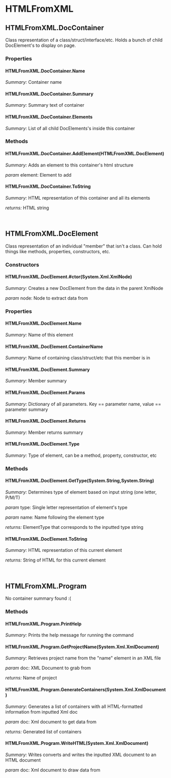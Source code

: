 <h1>HTMLFromXML</h1><h2>HTMLFromXML.DocContainer</h2>
<p>Class representation of a class/struct/interface/etc. Holds a bunch of child DocElement's to display on page.</p>
<h3>Properties</h3>
<h4>HTMLFromXML.DocContainer.Name</h4>
<p><em>Summary:</em> Container name</p>

<h4>HTMLFromXML.DocContainer.Summary</h4>
<p><em>Summary:</em> Summary text of container</p>

<h4>HTMLFromXML.DocContainer.Elements</h4>
<p><em>Summary:</em> List of all child DocElements's inside this container</p>

<h3>Methods</h3>
<h4>HTMLFromXML.DocContainer.AddElement(HTMLFromXML.DocElement)</h4>
<p><em>Summary:</em> Adds an element to this container's html structure</p>
<p><em>param</em> element: Element to add</p>

<h4>HTMLFromXML.DocContainer.ToString</h4>
<p><em>Summary:</em> HTML representation of this container and all its elements</p>
<p><em>returns:</em> HTML string</p>

<br>

<h2>HTMLFromXML.DocElement</h2>
<p>Class representation of an individual "member" that isn't a class. Can hold things like methods, properties, constructors, etc.</p>
<h3>Constructors</h3>
<h4>HTMLFromXML.DocElement.#ctor(System.Xml.XmlNode)</h4>
<p><em>Summary:</em> Creates a new DocElement from the data in the parent XmlNode</p>
<p><em>param</em> node: Node to extract data from</p>

<h3>Properties</h3>
<h4>HTMLFromXML.DocElement.Name</h4>
<p><em>Summary:</em> Name of this element</p>

<h4>HTMLFromXML.DocElement.ContainerName</h4>
<p><em>Summary:</em> Name of containing class/struct/etc that this member is in</p>

<h4>HTMLFromXML.DocElement.Summary</h4>
<p><em>Summary:</em> Member summary</p>

<h4>HTMLFromXML.DocElement.Params</h4>
<p><em>Summary:</em> Dictionary of all parameters. Key == parameter name, value == parameter summary</p>

<h4>HTMLFromXML.DocElement.Returns</h4>
<p><em>Summary:</em> Member returns summary</p>

<h4>HTMLFromXML.DocElement.Type</h4>
<p><em>Summary:</em> Type of element, can be a method, property, constructor, etc</p>

<h3>Methods</h3>
<h4>HTMLFromXML.DocElement.GetType(System.String,System.String)</h4>
<p><em>Summary:</em> Determines type of element based on input string (one letter, P/M/T)</p>
<p><em>param</em> type: Single letter representation of element's type</p>
<p><em>param</em> name: Name following the element type</p>
<p><em>returns:</em> ElementType that corresponds to the inputted type string</p>

<h4>HTMLFromXML.DocElement.ToString</h4>
<p><em>Summary:</em> HTML representation of this current element</p>
<p><em>returns:</em> String of HTML for this current element</p>

<br>

<h2>HTMLFromXML.Program</h2>
<p>No container summary found :(</p>
<h3>Methods</h3>
<h4>HTMLFromXML.Program.PrintHelp</h4>
<p><em>Summary:</em> Prints the help message for running the command</p>

<h4>HTMLFromXML.Program.GetProjectName(System.Xml.XmlDocument)</h4>
<p><em>Summary:</em> Retrieves project name from the "name" element in an XML file</p>
<p><em>param</em> doc: XML Document to grab from</p>
<p><em>returns:</em> Name of project</p>

<h4>HTMLFromXML.Program.GenerateContainers(System.Xml.XmlDocument)</h4>
<p><em>Summary:</em> Generates a list of containers with all HTML-formatted information from inputted Xml doc</p>
<p><em>param</em> doc: Xml document to get data from</p>
<p><em>returns:</em> Generated list of containers</p>

<h4>HTMLFromXML.Program.WriteHTML(System.Xml.XmlDocument)</h4>
<p><em>Summary:</em> Writes converts and writes the inputted XML document to an HTML document</p>
<p><em>param</em> doc: Xml document to draw data from</p>

<br>
